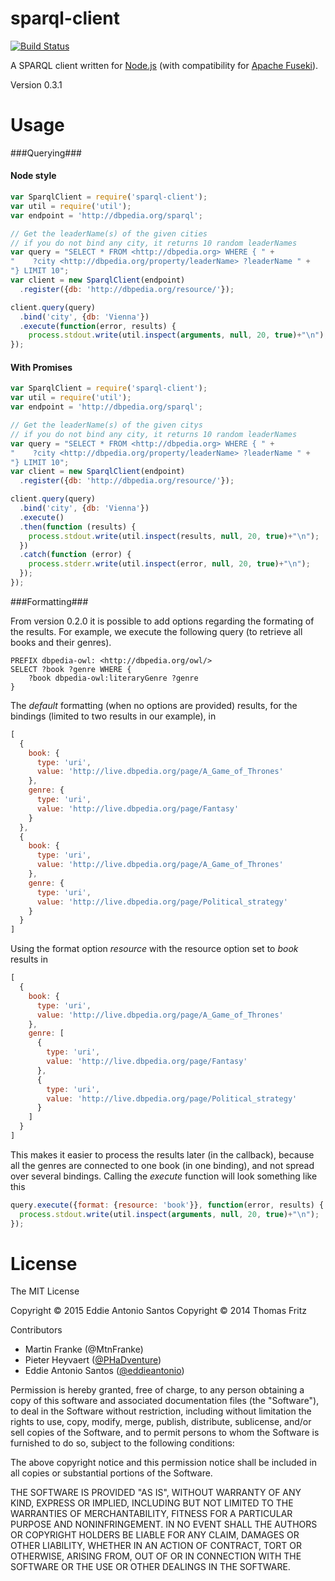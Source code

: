 sparql-client
=============

[![Build Status](https://travis-ci.org/eddieantonio/node-sparql-client.svg?branch=v0.3.0)](https://travis-ci.org/eddieantonio/node-sparql-client)

A SPARQL client written for [Node.js](http://nodejs.org/) (with compatibility for [Apache Fuseki](http://jena.apache.org/documentation/serving_data/)).

Version 0.3.1

Usage
=====

###Querying###

#### Node style

```javascript
var SparqlClient = require('sparql-client');
var util = require('util');
var endpoint = 'http://dbpedia.org/sparql';

// Get the leaderName(s) of the given cities
// if you do not bind any city, it returns 10 random leaderNames
var query = "SELECT * FROM <http://dbpedia.org> WHERE { " +
"    ?city <http://dbpedia.org/property/leaderName> ?leaderName " +
"} LIMIT 10";
var client = new SparqlClient(endpoint)
  .register({db: 'http://dbpedia.org/resource/'});

client.query(query)
  .bind('city', {db: 'Vienna'})
  .execute(function(error, results) {
    process.stdout.write(util.inspect(arguments, null, 20, true)+"\n");
});
```

#### With Promises

```javascript
var SparqlClient = require('sparql-client');
var util = require('util');
var endpoint = 'http://dbpedia.org/sparql';

// Get the leaderName(s) of the given citys
// if you do not bind any city, it returns 10 random leaderNames
var query = "SELECT * FROM <http://dbpedia.org> WHERE { " +
"    ?city <http://dbpedia.org/property/leaderName> ?leaderName " +
"} LIMIT 10";
var client = new SparqlClient(endpoint)
  .register({db: 'http://dbpedia.org/resource/'});

client.query(query)
  .bind('city', {db: 'Vienna'})
  .execute()
  .then(function (results) {
    process.stdout.write(util.inspect(results, null, 20, true)+"\n");
  })
  .catch(function (error) {
    process.stderr.write(util.inspect(error, null, 20, true)+"\n");
  });
});
```

###Formatting###

From version 0.2.0 it is possible to add options regarding the formating of the results.
For example, we execute the following query (to retrieve all books and their genres).

```sparql
PREFIX dbpedia-owl: <http://dbpedia.org/owl/>
SELECT ?book ?genre WHERE {
    ?book dbpedia-owl:literaryGenre ?genre
}
```
The *default* formatting (when no options are provided) results, for the bindings (limited to two results in our example), in

```javascript
[
  {
    book: {
      type: 'uri',
      value: 'http://live.dbpedia.org/page/A_Game_of_Thrones'
    },
    genre: {
      type: 'uri',
      value: 'http://live.dbpedia.org/page/Fantasy'
    }
  },
  {
    book: {
      type: 'uri',
      value: 'http://live.dbpedia.org/page/A_Game_of_Thrones'
    },
    genre: {
      type: 'uri',
      value: 'http://live.dbpedia.org/page/Political_strategy'
    }
  }
]
```
Using the format option *resource* with the resource option set to *book* results in

```javascript
[
  {
    book: {
      type: 'uri',
      value: 'http://live.dbpedia.org/page/A_Game_of_Thrones'
    },
    genre: [
      {
        type: 'uri',
        value: 'http://live.dbpedia.org/page/Fantasy'
      },
      {
        type: 'uri',
        value: 'http://live.dbpedia.org/page/Political_strategy'
      }
    ]
  }
]
```

This makes it easier to process the results later (in the callback), because all the genres are connected to one book (in one binding), and not spread over several bindings.
Calling the *execute* function will look something like this

```javascript
query.execute({format: {resource: 'book'}}, function(error, results) {
  process.stdout.write(util.inspect(arguments, null, 20, true)+"\n");
});
```

License
=======
The MIT License

Copyright © 2015 Eddie Antonio Santos
Copyright © 2014 Thomas Fritz

Contributors

- Martin Franke (@MtnFranke)
- Pieter Heyvaert ([@PHaDventure](https://twitter.com/PHaDventure))
- Eddie Antonio Santos ([@eddieantonio](http://eddieantonio.ca/))

Permission is hereby granted, free of charge, to any person obtaining
a copy of this software and associated documentation files (the
"Software"), to deal in the Software without restriction, including
without limitation the rights to use, copy, modify, merge, publish,
distribute, sublicense, and/or sell copies of the Software, and to
permit persons to whom the Software is furnished to do so, subject to
the following conditions:

The above copyright notice and this permission notice shall be
included in all copies or substantial portions of the Software.

THE SOFTWARE IS PROVIDED "AS IS", WITHOUT WARRANTY OF ANY KIND,
EXPRESS OR IMPLIED, INCLUDING BUT NOT LIMITED TO THE WARRANTIES OF
MERCHANTABILITY, FITNESS FOR A PARTICULAR PURPOSE AND
NONINFRINGEMENT. IN NO EVENT SHALL THE AUTHORS OR COPYRIGHT HOLDERS BE
LIABLE FOR ANY CLAIM, DAMAGES OR OTHER LIABILITY, WHETHER IN AN ACTION
OF CONTRACT, TORT OR OTHERWISE, ARISING FROM, OUT OF OR IN CONNECTION
WITH THE SOFTWARE OR THE USE OR OTHER DEALINGS IN THE SOFTWARE.
